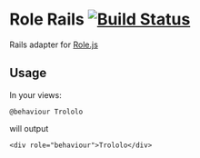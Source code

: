 # Role Rails [![Build Status](https://travis-ci.org/razum2um/role-rails.png?branch=master)](https://travis-ci.org/razum2um/role-rails)

Rails adapter for [Role.js](https://github.com/kossnocorp/role)

## Usage

In your views:

``` haml
@behaviour Trololo
```

will output

```
<div role="behaviour">Trololo</div>
```
